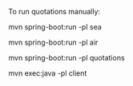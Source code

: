 To run quotations manually:

mvn spring-boot:run -pl sea

mvn spring-boot:run -pl air

mvn spring-boot:run -pl quotations

mvn exec:java -pl client
